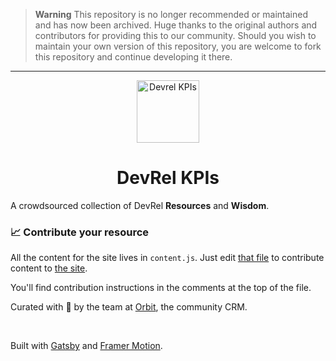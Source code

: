   > **Warning**
  > This repository is no longer recommended or maintained and has now been archived. Huge thanks to the original authors and contributors for providing this to our community. Should you wish to maintain your own version of this repository, you are welcome to fork this repository and continue developing it there.
  
---
  
  <p align="center">
    <a href="https://devrel-kpis.com/">
      <img alt="Devrel KPIs" src="https://devrel-kpis.com/logo.svg" width="100" />
    </a>
</p>
<h1 align="center">DevRel KPIs
</h1>

A crowdsourced collection of DevRel **Resources** and **Wisdom**.

### 📈 Contribute your resource

All the content for the site lives in `content.js`. Just edit [that file](https://github.com/orbit-love/devrel-kpis/blob/master/content.js) to contribute content to [the site](https://devrel-kpis.com). 

You'll find contribution instructions in the comments at the top of the file. 

Curated with 💜 by the team at [Orbit](http://orbit.love), the community CRM. 

<br>

Built with [Gatsby](https://www.gatsbyjs.org) and [Framer Motion](https://www.framer.com/motion/).
